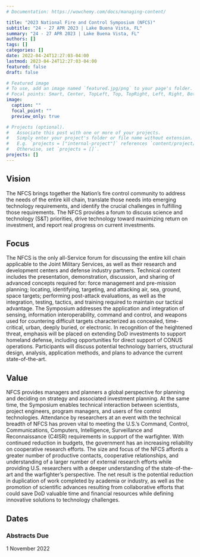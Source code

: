 ```yaml
---
# Documentation: https://wowchemy.com/docs/managing-content/

title: "2023 National Fire and Control Symposium (NFCS)"
subtitle: "24 - 27 APR 2023 | Lake Buena Vista, FL"
summary: "24 - 27 APR 2023 | Lake Buena Vista, FL"
authors: []
tags: []
categories: []
date: 2022-04-24T12:27:03-04:00
lastmod: 2023-04-24T12:27:03-04:00
featured: false
draft: false

# Featured image
# To use, add an image named `featured.jpg/png` to your page's folder.
# Focal points: Smart, Center, TopLeft, Top, TopRight, Left, Right, BottomLeft, Bottom, BottomRight.
image:
  caption: ""
  focal_point: ""
  preview_only: true

# Projects (optional).
#   Associate this post with one or more of your projects.
#   Simply enter your project's folder or file name without extension.
#   E.g. `projects = ["internal-project"]` references `content/project/deep-learning/index.md`.
#   Otherwise, set `projects = []`.
projects: []
---
```

## Vision
The NFCS brings together the Nation’s fire control community to address the needs of the entire kill chain, translate those needs into emerging technology requirements, and identify the crucial challenges in fulfilling those requirements. The NFCS provides a forum to discuss science and technology (S&T) priorities, drive technology toward maximizing return on investment, and report real progress on current investments.
## Focus
The NFCS is the only all-Service forum for discussing the entire kill chain applicable to the Joint Military Services, as well as their research and development centers and defense industry partners. Technical content includes the presentation, demonstration, discussion, and sharing of advanced concepts required for: force management and pre-mission planning; locating, identifying, targeting, and attacking air, sea, ground, space targets; performing post-attack evaluations, as well as the integration, testing, tactics, and training required to maintain our tactical advantage. The Symposium addresses the application and integration of sensing, information interoperability, command and control, and weapons used for countering difficult targets characterized as concealed, time-critical, urban, deeply buried, or electronic. In recognition of the heightened threat, emphasis will be placed on extending DoD investments to support homeland defense, including opportunities for direct support of CONUS operations. Participants will discuss potential technology barriers, structural design, analysis, application methods, and plans to advance the current state-of-the-art.
## Value
NFCS provides managers and planners a global perspective for planning and deciding on strategy and associated investment planning. At the same time, the Symposium enables technical interaction between scientists, project engineers, program managers, and users of fire control technologies. Attendance by researchers at an event with the technical breadth of NFCS has proven vital to meeting the U.S.’s Command, Control, Communications, Computers, Intelligence, Surveillance and Reconnaissance (C4ISR) requirements in support of the warfighter. With continued reduction in budgets, the government has an increasing reliability on cooperative research efforts. The size and focus of the NFCS affords a greater number of productive contacts, cooperative relationships, and understanding of a larger number of external research efforts while providing U.S. researchers with a deeper understanding of the state-of-the-art and the warfighter’s perspective. The net result is the potential reduction in duplication of work completed by academia or industry, as well as the promotion of scientific advances resulting from collaborative efforts that could save DoD valuable time and financial resources while defining innovative solutions to technology challenges.
## Dates
### Abstracts Due
1 November 2022
